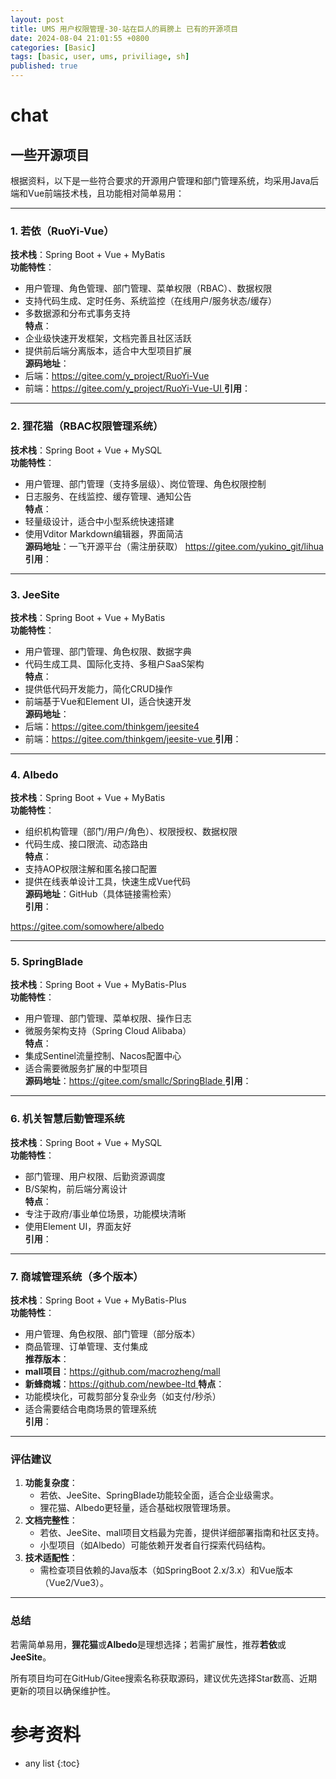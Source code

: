 ```yaml
---
layout: post
title: UMS 用户权限管理-30-站在巨人的肩膀上 已有的开源项目
date: 2024-08-04 21:01:55 +0800
categories: [Basic]
tags: [basic, user, ums, priviliage, sh]
published: true
---
```


# chat

## 一些开源项目

根据资料，以下是一些符合要求的开源用户管理和部门管理系统，均采用Java后端和Vue前端技术栈，且功能相对简单易用：

---

### 1. **若依（RuoYi-Vue）**  
**技术栈**：Spring Boot + Vue + MyBatis  
**功能特性**：  
- 用户管理、角色管理、部门管理、菜单权限（RBAC）、数据权限  
- 支持代码生成、定时任务、系统监控（在线用户/服务状态/缓存）  
- 多数据源和分布式事务支持  
**特点**：  
- 企业级快速开发框架，文档完善且社区活跃  
- 提供前后端分离版本，适合中大型项目扩展  
**源码地址**：  
- 后端：[https://gitee.com/y_project/RuoYi-Vue ](https://gitee.com/y_project/RuoYi-Vue ) 
- 前端：[https://gitee.com/y_project/RuoYi-Vue-UI ](https://gitee.com/y_project/RuoYi-Vue-UI ) 
**引用**：

---

### 2. **狸花猫（RBAC权限管理系统）**  
**技术栈**：Spring Boot + Vue + MySQL  
**功能特性**：  
- 用户管理、部门管理（支持多层级）、岗位管理、角色权限控制  
- 日志服务、在线监控、缓存管理、通知公告  
**特点**：  
- 轻量级设计，适合中小型系统快速搭建  
- 使用Vditor Markdown编辑器，界面简洁  
**源码地址**：一飞开源平台（需注册获取）  https://gitee.com/yukino_git/lihua
**引用**：

---

### 3. **JeeSite**  
**技术栈**：Spring Boot + Vue + MyBatis  
**功能特性**：  
- 用户管理、部门管理、角色权限、数据字典  
- 代码生成工具、国际化支持、多租户SaaS架构  
**特点**：  
- 提供低代码开发能力，简化CRUD操作  
- 前端基于Vue和Element UI，适合快速开发  
**源码地址**：  
- 后端：[https://gitee.com/thinkgem/jeesite4 ](https://gitee.com/thinkgem/jeesite4 ) 
- 前端：[https://gitee.com/thinkgem/jeesite-vue ](https://gitee.com/thinkgem/jeesite-vue ) 
**引用**：

---

### 4. **Albedo**  
**技术栈**：Spring Boot + Vue + MyBatis  
**功能特性**：  
- 组织机构管理（部门/用户/角色）、权限授权、数据权限  
- 代码生成、接口限流、动态路由  
**特点**：  
- 支持AOP权限注解和匿名接口配置  
- 提供在线表单设计工具，快速生成Vue代码  
**源码地址**：GitHub（具体链接需检索）  
**引用**：

https://gitee.com/somowhere/albedo

---

### 5. **SpringBlade**  
**技术栈**：Spring Boot + Vue + MyBatis-Plus  
**功能特性**：  
- 用户管理、部门管理、菜单权限、操作日志  
- 微服务架构支持（Spring Cloud Alibaba）  
**特点**：  
- 集成Sentinel流量控制、Nacos配置中心  
- 适合需要微服务扩展的中型项目  
**源码地址**：[https://gitee.com/smallc/SpringBlade ](https://gitee.com/smallc/SpringBlade ) 
**引用**：

---

### 6. **机关智慧后勤管理系统**  
**技术栈**：Spring Boot + Vue + MySQL  
**功能特性**：  
- 部门管理、用户权限、后勤资源调度  
- B/S架构，前后端分离设计  
**特点**：  
- 专注于政府/事业单位场景，功能模块清晰  
- 使用Element UI，界面友好  
**引用**：

---

### 7. **商城管理系统（多个版本）**  
**技术栈**：Spring Boot + Vue + MyBatis-Plus  
**功能特性**：  
- 用户管理、角色权限、部门管理（部分版本）  
- 商品管理、订单管理、支付集成  
**推荐版本**：  
- **mall项目**：[https://github.com/macrozheng/mall ](https://github.com/macrozheng/mall ) 
- **新蜂商城**：[https://github.com/newbee-ltd ](https://github.com/newbee-ltd ) 
**特点**：  
- 功能模块化，可裁剪部分复杂业务（如支付/秒杀）  
- 适合需要结合电商场景的管理系统  
**引用**：

---

### 评估建议  
1. **功能复杂度**：  
   - 若依、JeeSite、SpringBlade功能较全面，适合企业级需求。  
   - 狸花猫、Albedo更轻量，适合基础权限管理场景。  
2. **文档完整性**：  
   - 若依、JeeSite、mall项目文档最为完善，提供详细部署指南和社区支持。  
   - 小型项目（如Albedo）可能依赖开发者自行探索代码结构。  
3. **技术适配性**：  
   - 需检查项目依赖的Java版本（如SpringBoot 2.x/3.x）和Vue版本（Vue2/Vue3）。  

---

### 总结  

若需简单易用，**狸花猫**或**Albedo**是理想选择；若需扩展性，推荐**若依**或**JeeSite**。

所有项目均可在GitHub/Gitee搜索名称获取源码，建议优先选择Star数高、近期更新的项目以确保维护性。



# 参考资料

* any list
{:toc}